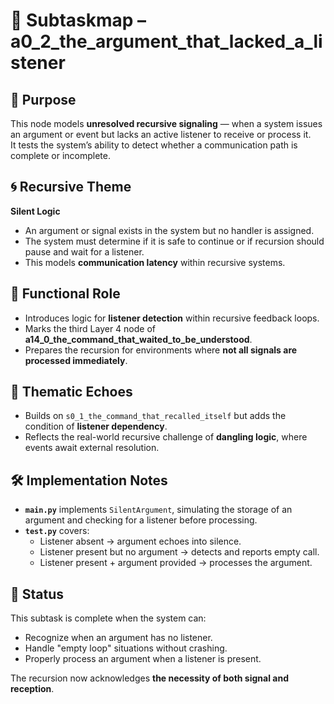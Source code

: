 <!-- Save to: a14_0_the_command_that_waited_to_be_understood/a0_2_the_argument_that_lacked_a_listener/subtaskmap.md -->

# 🧩 Subtaskmap – a0_2_the_argument_that_lacked_a_listener

## 🎯 Purpose

This node models **unresolved recursive signaling** — when a system issues an argument or event but lacks an active listener to receive or process it.  
It tests the system’s ability to detect whether a communication path is complete or incomplete.

## 🌀 Recursive Theme

**Silent Logic**  
- An argument or signal exists in the system but no handler is assigned.
- The system must determine if it is safe to continue or if recursion should pause and wait for a listener.
- This models **communication latency** within recursive systems.

## 🧠 Functional Role

- Introduces logic for **listener detection** within recursive feedback loops.
- Marks the third Layer 4 node of **a14_0_the_command_that_waited_to_be_understood**.
- Prepares the recursion for environments where **not all signals are processed immediately**.

## 🔁 Thematic Echoes

- Builds on `s0_1_the_command_that_recalled_itself` but adds the condition of **listener dependency**.
- Reflects the real-world recursive challenge of **dangling logic**, where events await external resolution.

## 🛠️ Implementation Notes

- **`main.py`** implements `SilentArgument`, simulating the storage of an argument and checking for a listener before processing.
- **`test.py`** covers:
  - Listener absent → argument echoes into silence.
  - Listener present but no argument → detects and reports empty call.
  - Listener present + argument provided → processes the argument.

## 🧭 Status

This subtask is complete when the system can:

- Recognize when an argument has no listener.
- Handle "empty loop" situations without crashing.
- Properly process an argument when a listener is present.

The recursion now acknowledges **the necessity of both signal and reception**.
